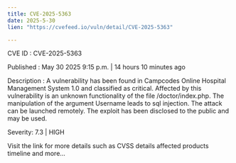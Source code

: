 ```yaml
---
title: CVE-2025-5363
date: 2025-5-30
lien: "https://cvefeed.io/vuln/detail/CVE-2025-5363"

---
```


CVE ID : CVE-2025-5363

Published :  May 30
2025
9:15 p.m. | 14 hours
10 minutes ago

Description : A vulnerability has been found in Campcodes Online Hospital Management System 1.0 and classified as critical. Affected by this vulnerability is an unknown functionality of the file /doctor/index.php. The manipulation of the argument Username leads to sql injection. The attack can be launched remotely. The exploit has been disclosed to the public and may be used.

Severity: 7.3 | HIGH

Visit the link for more details
such as CVSS details
affected products
timeline
and more...
